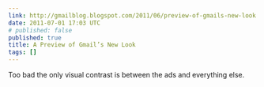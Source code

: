 ```yaml
---
link: http://gmailblog.blogspot.com/2011/06/preview-of-gmails-new-look.html
date: 2011-07-01 17:03 UTC
# published: false
published: true
title: A Preview of Gmail’s New Look
tags: []
---
```


Too bad the only visual contrast is between the ads and everything else.
